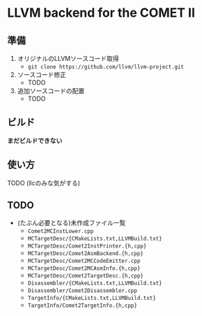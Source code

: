 # LLVM backend for the COMET II


## 準備
1. オリジナルのLLVMソースコード取得
    * `git clone https://github.com/llvm/llvm-project.git`
2. ソースコード修正
    * TODO
3. 追加ソースコードの配置
    * TODO


## ビルド
__まだビルドできない__


## 使い方
TODO (llcのみな気がする)


## TODO
* (たぶん必要となる)未作成ファイル一覧
    * `Comet2MCInstLower.cpp`
    * `MCTargetDesc/{CMakeLists.txt,LLVMBuild.txt}`
    * `MCTargetDesc/Comet2InstPrinter.{h,cpp}`
    * `MCTargetDesc/Comet2AsmBackend.{h,cpp}`
    * `MCTargetDesc/Comet2MCCodeEmitter.cpp`
    * `MCTargetDesc/Comet2MCAsmInfo.{h,cpp}`
    * `MCTargetDesc/Comet2TargetDesc.{h,cpp}`
    * `Disassembler/{CMakeLists.txt,LLVMBuild.txt}`
    * `Disassembler/Comet2Disassembler.cpp`
    * `TargetInfo/{CMakeLists.txt,LLVMBuild.txt}`
    * `TargetInfo/Comet2TargetInfo.{h,cpp}`


